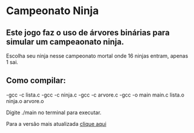 # Campeonato Ninja

## Este jogo faz o uso de árvores binárias para simular um campeaonato ninja.
Escolha seu ninja nesse campeonato mortal onde 16 ninjas entram, apenas 1 sai.

## Como compilar:
-gcc -c lista.c
-gcc -c ninja.c
-gcc -c arvore.c
-gcc -o main main.c lista.o ninja.o arvore.o

Digite ./main no terminal para executar.







Para a versão mais atualizada [clique aqui](https://github.com/gabuvns/campeonato_ninja)